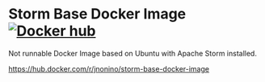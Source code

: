 # Storm Base Docker Image [![Docker hub](https://img.shields.io/docker/pulls/jnonino/storm-base.svg)](https://hub.docker.com/r/jnonino/storm-base/)

Not runnable Docker Image based on Ubuntu with Apache Storm installed.

https://hub.docker.com/r/jnonino/storm-base-docker-image
